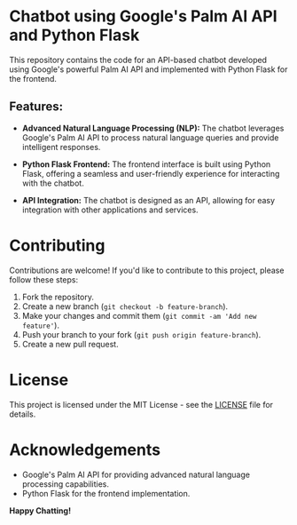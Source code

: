 # Chatbot using Google's Palm AI API and Python Flask

This repository contains the code for an API-based chatbot developed using Google's powerful Palm AI API and implemented with Python Flask for the frontend.

## Features:

- **Advanced Natural Language Processing (NLP):** The chatbot leverages Google's Palm AI API to process natural language queries and provide intelligent responses.

- **Python Flask Frontend:** The frontend interface is built using Python Flask, offering a seamless and user-friendly experience for interacting with the chatbot.

- **API Integration:** The chatbot is designed as an API, allowing for easy integration with other applications and services.



# Contributing
Contributions are welcome! If you'd like to contribute to this project, please follow these steps:

1. Fork the repository.
2. Create a new branch (`git checkout -b feature-branch`).
3. Make your changes and commit them (`git commit -am 'Add new feature'`).
4. Push your branch to your fork (`git push origin feature-branch`).
5. Create a new pull request.

# License
This project is licensed under the MIT License - see the [LICENSE](LICENSE) file for details.

# Acknowledgements
- Google's Palm AI API for providing advanced natural language processing capabilities.
- Python Flask for the frontend implementation.


**Happy Chatting!**


